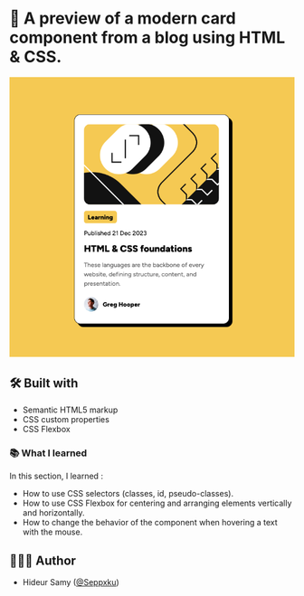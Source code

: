 # 🚀 A preview of a modern card component from a blog using HTML & CSS.

![Screenshot of my projet](/assets/images/screenshot.png)

## 🛠️ Built with

- Semantic HTML5 markup
- CSS custom properties
- CSS Flexbox

### 📚 What I learned

In this section, I learned :

- How to use CSS selectors (classes, id, pseudo-classes).
- How to use CSS Flexbox for centering and arranging elements vertically and horizontally.
- How to change the behavior of the component when hovering a text with the mouse.

## 👨🏻‍💻 Author

- Hideur Samy ([@Seppxku](https://github.com/Seppxku))
